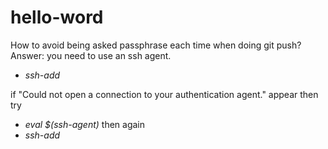 # hello-word
How to avoid being asked passphrase each time when doing git push?
Answer: you need to use an ssh agent.
* *ssh-add*

if "Could not open a connection to your authentication agent." appear
then try
* *eval $(ssh-agent)*
then again
* *ssh-add*
